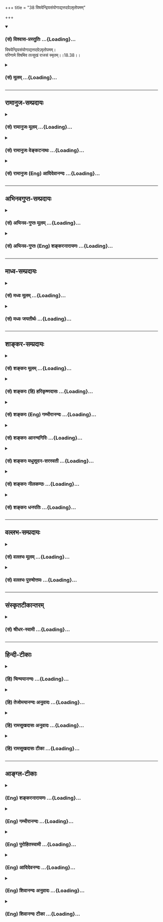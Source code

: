 +++
title = "38 विषयेन्द्रियसंयोगाद्यत्तदग्रेऽमृतोपमम्"

+++
<div class="js_include" newlevelforh1="3" title="(सं) विश्वास-प्रस्तुतिः" unfilled url="/purANam_vaiShNavam/mahAbhAratam/06-bhIShma-parva/03-bhagavad-gItA-parva/saMskRtam/vishvAsa-prastutiH/18_moxa-saMnyAsa-yogaH/38_viShayendriyasaMy.md">
<details open><summary><h3>(सं) विश्वास-प्रस्तुतिः ...{Loading}...</h3></summary>

विषयेन्द्रियसंयोगाद्यत्तदग्रेऽमृतोपमम्।  
परिणामे विषमिव तत्सुखं राजसं स्मृतम्।।18.38।।
</details>
</div>
<div class="js_include collapsed" newlevelforh1="3" title="(सं) मूलम्" unfilled url="/purANam_vaiShNavam/mahAbhAratam/06-bhIShma-parva/03-bhagavad-gItA-parva/saMskRtam/mUlam/18_moxa-saMnyAsa-yogaH/38_viShayendriyasaMy.md">
<details><summary><h3>(सं) मूलम् ...{Loading}...</h3></summary>

विषयेन्द्रियसंयोगाद्यत्तदग्रेऽमृतोपमम्।  
परिणामे विषमिव तत्सुखं राजसं स्मृतम्।।18.38।।
</details>
</div>


_________________
## रामानुज-सम्प्रदायः
<div class="js_include collapsed" newlevelforh1="3" title="(सं) रामानुजः मूलम्" unfilled url="/purANam_vaiShNavam/mahAbhAratam/06-bhIShma-parva/03-bhagavad-gItA-parva/saMskRtam/rAmAnujaH/mUlam/18_moxa-saMnyAsa-yogaH/38_viShayendriyasaMy.md">
<details><summary><h3>(सं) रामानुजः मूलम् ...{Loading}...</h3></summary>

।।18.38।।**अग्रे** अनुभववेलायां **विषयेन्द्रियसंयोगाद् यत् तद्** अमृतम्
इव भवति; **परिणामे** विपाके विषयाणां सुखतानिमित्तक्षुधादौ निवृत्ते तस्य
च सुखस्य निरयादिनिमित्तत्वाद् **विषम्** इव पीतं भवति; **तत् सुखं राजसं
स्मृतम्।**

</details>
</div>
<div class="js_include collapsed" newlevelforh1="3" title="(सं) रामानुजः वेङ्कटनाथः" unfilled url="/purANam_vaiShNavam/mahAbhAratam/06-bhIShma-parva/03-bhagavad-gItA-parva/saMskRtam/rAmAnujaH/venkaTanAthaH/18_moxa-saMnyAsa-yogaH/38_viShayendriyasaMy.md">
<details><summary><h3>(सं) रामानुजः वेङ्कटनाथः ...{Loading}...</h3></summary>

  
  
।।18.38।। विषयाणां
तत्तदिन्द्रियार्थानामन्नपानादीनामित्यर्थः। सुखतानिमित्तक्षुदादौ निवृत्ते
इति राजससुखस्य दृष्टप्रातिकूल्यनिदानोक्तिः। यदुक्तं भगवता पराशरेण --
अग्नेः शीतेन तोयस्य तृषा भक्तस्य च क्षुधा। क्रियते सुखकर्तृत्वं
तद्विलोमस्य चेतरैः \[वि.पु.1।17।64\] इति। क्षुत्तृष्णोपशमं
तद्वच्छीताद्युपशमं सुखम्। मन्यते बालबुद्धित्वाद्दुःखमेव हि तत्
पुनः।। इति। दृष्टसुखतानिमित्तनिवृत्तौ उपेक्षणीयतामात्रव्यावृत्त्यर्थं
दुःखोदर्कत्वंपरिणामे विषमिव इत्यनेन व्यज्यते। पारदारिकरसादीनि हि
भयादिभूयिष्ठक्षणिकक्षुद्रतरसुखान्यनन्तरकालभाव्यतिघोरनिरतिशयदुःखाय
भवन्तीत्यागामिकं विषत्वमाह -- निरयादिनिमित्तत्वादिति।  
  

</details>
</div>
<div class="js_include collapsed" newlevelforh1="3" title="(सं) रामानुजः (Eng) आदिदेवानन्दः" unfilled url="/purANam_vaiShNavam/mahAbhAratam/06-bhIShma-parva/03-bhagavad-gItA-parva/saMskRtam/rAmAnujaH/english/AdidevAnandaH/18_moxa-saMnyAsa-yogaH/38_viShayendriyasaMy.md">
<details><summary><h3>(सं) रामानुजः (Eng) आदिदेवानन्दः ...{Loading}...</h3></summary>

18.38 That which at the 'beginning,' i.e., at the time of experience
looks like elixir because of the contact of senses with their objects
agreable to them, but 'at the end,' i.e., when satiation or further
incapacity to enjoy due to over-indulgence in them occurs, looks life
poison - that pleasure is said to be Rajasika. In this latter state
these so-called enjoyments cause the misery of Naraka.

</details>
</div>


_________________
## अभिनवगुप्त-सम्प्रदायः
<div class="js_include collapsed" newlevelforh1="3" title="(सं) अभिनव-गुप्तः मूलम्" unfilled url="/purANam_vaiShNavam/mahAbhAratam/06-bhIShma-parva/03-bhagavad-gItA-parva/saMskRtam/abhinava-guptaH/mUlam/18_moxa-saMnyAsa-yogaH/38_viShayendriyasaMy.md">
<details><summary><h3>(सं) अभिनव-गुप्तः मूलम् ...{Loading}...</h3></summary>

।।18.36 -- 18.39।। सुखमित्यादि तामसमुदाहृतमित्यन्तम्। तदात्वे;
अभ्यासकाले। विषमिव; जन्मशताभ्यस्तविषयसङ्गस्य दुष्परिहारत्वात्। उक्तं च
श्रुतौ -- क्षुरस्य धारा विषमा दुरत्यया इत्यादि। आत्मप्रसादात्
बुद्धिप्रसादो जायते; अन्यस्यापेक्ष्यमाणस्याभावात्। विषयेन्द्रियाणां
परस्परसंयोगज़ं,+++(S; -- संप्रयोगजम् )+++ सुखम्; चक्षुष इव रूपसंबन्धात्।
निद्रातः आलस्येन प्रमादेन +++(S; ; N आलस्येन शठतया प्रमादेन )+++ पूर्वं
व्याख्यातेन यत् सुखं तत्तामसम्।

</details>
</div>
<div class="js_include collapsed" newlevelforh1="3" title="(सं) अभिनव-गुप्तः (Eng) शङ्करनारायणः" unfilled url="/purANam_vaiShNavam/mahAbhAratam/06-bhIShma-parva/03-bhagavad-gItA-parva/saMskRtam/abhinava-guptaH/english/shankaranArAyaNaH/18_moxa-saMnyAsa-yogaH/38_viShayendriyasaMy.md">
<details><summary><h3>(सं) अभिनव-गुप्तः (Eng) शङ्करनारायणः ...{Loading}...</h3></summary>

18.38 See Comment under 18.39

</details>
</div>


_________________
## माध्व-सम्प्रदायः
<div class="js_include collapsed" newlevelforh1="3" title="(सं) मध्वः मूलम्" unfilled url="/purANam_vaiShNavam/mahAbhAratam/06-bhIShma-parva/03-bhagavad-gItA-parva/saMskRtam/madhvaH/mUlam/18_moxa-saMnyAsa-yogaH/38_viShayendriyasaMy.md">
<details><summary><h3>(सं) मध्वः मूलम् ...{Loading}...</h3></summary>

।।18.38।। Sri Madhvacharya did not comment on this sloka.,

</details>
</div>
<div class="js_include collapsed" newlevelforh1="3" title="(सं) मध्वः जयतीर्थः" unfilled url="/purANam_vaiShNavam/mahAbhAratam/06-bhIShma-parva/03-bhagavad-gItA-parva/saMskRtam/madhvaH/jayatIrthaH/18_moxa-saMnyAsa-yogaH/38_viShayendriyasaMy.md">
<details><summary><h3>(सं) मध्वः जयतीर्थः ...{Loading}...</h3></summary>

।।18.38।। Sri Jayatirtha did not comment on this sloka.  
  

</details>
</div>


_________________
## शाङ्कर-सम्प्रदायः
<div class="js_include collapsed" newlevelforh1="3" title="(सं) शङ्करः मूलम्" unfilled url="/purANam_vaiShNavam/mahAbhAratam/06-bhIShma-parva/03-bhagavad-gItA-parva/saMskRtam/shankaraH/mUlam/18_moxa-saMnyAsa-yogaH/38_viShayendriyasaMy.md">
<details><summary><h3>(सं) शङ्करः मूलम् ...{Loading}...</h3></summary>

।।18.38।। --,**विषयेन्द्रियसंयोगात्** जायते **यत्** सुखम् **तत्** सुखम्
**अग्रे** प्रथमक्षणे **अमृतोपमम्** अमृतसमम्; **परिणामे विषमिव;**
बलवीर्यरूपप्रज्ञामेधाधनोत्साहहानिहेतुत्वात्
अधर्मतज्जनितनरकादिहेतुत्वाच्च परिणामे तदुपभोगपरिणामान्ते विषमिव; **तत्
सुखं राजसं स्मृतम्**।।

</details>
</div>
<div class="js_include collapsed" newlevelforh1="3" title="(सं) शङ्करः (हि) हरिकृष्णदासः" unfilled url="/purANam_vaiShNavam/mahAbhAratam/06-bhIShma-parva/03-bhagavad-gItA-parva/saMskRtam/shankaraH/hindI/harikRShNadAsaH/18_moxa-saMnyAsa-yogaH/38_viShayendriyasaMy.md">
<details><summary><h3>(सं) शङ्करः (हि) हरिकृष्णदासः ...{Loading}...</h3></summary>

।।18.38।। जो सुख विषय और इन्द्रियोंके संयोगसे उत्पन्न होता है; वह पहले --
प्रथम क्षणमें; अमृतके सदृश होता है; परंतु परिणाममें विषके समान है।
अभिप्राय यह है कि बल; वीर्य; रूप; बुद्धि; मेधा; धन और उत्साहकी हानिका
कारण होनेसे; तथा अधर्म और उससे उत्पन्न नरकादिका हेतु होनेसे; वह
परिणाममें -- अपने उपभोगका अन्त होनेके पश्चात्; विषके सदृश होता है अतः
ऐसा सुख राजस माना गया है।

</details>
</div>
<div class="js_include collapsed" newlevelforh1="3" title="(सं) शङ्करः (Eng) गम्भीरानन्दः" unfilled url="/purANam_vaiShNavam/mahAbhAratam/06-bhIShma-parva/03-bhagavad-gItA-parva/saMskRtam/shankaraH/english/gambhIrAnandaH/18_moxa-saMnyAsa-yogaH/38_viShayendriyasaMy.md">
<details><summary><h3>(सं) शङ्करः (Eng) गम्भीरानन्दः ...{Loading}...</h3></summary>

18.38 Tat, that; sukham, joy; is smrtam, referred to; as rajasam, born
of rajas; yat, which; visaya-indriya-samyogat, arising from the contact
of the organs and (their) objects; is amrtopamam, like nectar; agre, in
the beginning, in the intial moments; but iva, like; visam, poison;
pariname, at the end-at the end of full enjoyment of the objects (of the
senses), because it causes loss of strength, vigour, beauty, wisdom,
\[Prajna, the capacity to understand whatever is heard.\] retentive
faculty, wealth and diligence, and because it is the cause of vice and
its conseent hell etc.

</details>
</div>
<div class="js_include collapsed" newlevelforh1="3" title="(सं) शङ्करः आनन्दगिरिः" unfilled url="/purANam_vaiShNavam/mahAbhAratam/06-bhIShma-parva/03-bhagavad-gItA-parva/saMskRtam/shankaraH/AnandagiriH/18_moxa-saMnyAsa-yogaH/38_viShayendriyasaMy.md">
<details><summary><h3>(सं) शङ्करः आनन्दगिरिः ...{Loading}...</h3></summary>

।।18.38।। राजसं सुखं हेयत्वाय कथयति -- **विषयेति।** बलं सङ्घातसामर्थ्यं;
वीर्यं पराक्रमकृतं यशः; रूपं शरीरसौन्दर्यं; प्रज्ञा
श्रुतार्थग्रहणसामर्थ्यं; मेधा गृहीतार्थस्याविस्मरणेन धारणशक्तिः; धनं
गोहिरण्यादि; उत्साहस्तु कार्यं प्रत्युपक्रमादिः; एतेषां
नाशकत्वाद्वैषयिकं सुखं विषसममित्यर्थः। तत्रैव हेत्वन्तरमाह --
**अधर्मेति।**

</details>
</div>
<div class="js_include collapsed" newlevelforh1="3" title="(सं) शङ्करः मधुसूदन-सरस्वती" unfilled url="/purANam_vaiShNavam/mahAbhAratam/06-bhIShma-parva/03-bhagavad-gItA-parva/saMskRtam/shankaraH/madhusUdana-sarasvatI/18_moxa-saMnyAsa-yogaH/38_viShayendriyasaMy.md">
<details><summary><h3>(सं) शङ्करः मधुसूदन-सरस्वती ...{Loading}...</h3></summary>

।।18.38।। विषयेति। विषयाणामिन्द्रियाणां च संयोगाज्जातं न
त्वात्मबुद्धिप्रसादात् यत्तत् यदतिप्रसिद्धं
स्रक्चन्दनवनितासङ्गादिसुखमग्रे प्रथमारम्भे मनःसंयमादिक्लेशाभावादमृतोपमं
परिणामे त्वैहिकपारत्रिकदुःखावहत्वाद्विषमिव तत्सुखं राजसं स्मृतम्।

</details>
</div>
<div class="js_include collapsed" newlevelforh1="3" title="(सं) शङ्करः नीलकण्ठः" unfilled url="/purANam_vaiShNavam/mahAbhAratam/06-bhIShma-parva/03-bhagavad-gItA-parva/saMskRtam/shankaraH/nIlakaNThaH/18_moxa-saMnyAsa-yogaH/38_viShayendriyasaMy.md">
<details><summary><h3>(सं) शङ्करः नीलकण्ठः ...{Loading}...</h3></summary>

।।18.38।। राजसं सुखमाह -- **विषयेति।** अग्रे भोगकाले। परिणामे विषमिव
वियोगकाले। इहामुत्र च दुःखप्रदत्वात्।

</details>
</div>
<div class="js_include collapsed" newlevelforh1="3" title="(सं) शङ्करः धनपतिः" unfilled url="/purANam_vaiShNavam/mahAbhAratam/06-bhIShma-parva/03-bhagavad-gItA-parva/saMskRtam/shankaraH/dhanapatiH/18_moxa-saMnyAsa-yogaH/38_viShayendriyasaMy.md">
<details><summary><h3>(सं) शङ्करः धनपतिः ...{Loading}...</h3></summary>

।।18.38।। सात्त्विकं सुखसमुदाहृत्य राजसं तद्य्वुत्पादयति। यत्सुखं
विषयेन्द्रियसंयोगाज्जायतेऽग्रे प्रथमे क्षणेऽमृतोपममभृतसदृशं परिणामे
तदुपभोगान्ते विषमिव
बलवीर्यरसप्रज्ञादिहानिहेतुत्वादधर्मतज्जनितनरकादिहेतुत्वाच्च विषतुल्यं
तत्सुखं हेयं राजसं स्मृतम्।

</details>
</div>


_________________
## वल्लभ-सम्प्रदायः
<div class="js_include collapsed" newlevelforh1="3" title="(सं) वल्लभः मूलम्" unfilled url="/purANam_vaiShNavam/mahAbhAratam/06-bhIShma-parva/03-bhagavad-gItA-parva/saMskRtam/vallabhaH/mUlam/18_moxa-saMnyAsa-yogaH/38_viShayendriyasaMy.md">
<details><summary><h3>(सं) वल्लभः मूलम् ...{Loading}...</h3></summary>

।।18.38।। विषयेति। स्पष्टमेवोपलभ्यते विषयस्य रूपादेः इन्द्रियैः
संयोगाद्यत्तत्सुखममृतोपममग्रे प्रथमं परिणामे विपाके विषमिव दुःखरूपम्।

</details>
</div>
<div class="js_include collapsed" newlevelforh1="3" title="(सं) वल्लभः पुरुषोत्तमः" unfilled url="/purANam_vaiShNavam/mahAbhAratam/06-bhIShma-parva/03-bhagavad-gItA-parva/saMskRtam/vallabhaH/puruShottamaH/18_moxa-saMnyAsa-yogaH/38_viShayendriyasaMy.md">
<details><summary><h3>(सं) वल्लभः पुरुषोत्तमः ...{Loading}...</h3></summary>

  
  
।।18.38।। राजसमाह -- विषयेन्द्रियेति। विषयाणामिन्द्रियाणां च संयोगात् तत्
प्रसिद्धं स्रग्गन्धवस्त्राभरणस्त्रीसङ्गादिरूपं भगवत्सम्बन्धरहितसुखं
अग्रे प्रथमं आपाततः अमृतोपमं अतिमिष्टतमं; परिणामे फलदशायां विषमिव
भगवद्विस्मृतिकारकत्वेन जीवहरणैकस्वभावं तत्सुखं राजसं स्मृतं;
प्रसिद्धमित्यर्थः।  
  

</details>
</div>


_________________
## संस्कृतटीकान्तरम्
<div class="js_include collapsed" newlevelforh1="3" title="(सं) श्रीधर-स्वामी" unfilled url="/purANam_vaiShNavam/mahAbhAratam/06-bhIShma-parva/03-bhagavad-gItA-parva/saMskRtam/shrIdhara-svAmI/18_moxa-saMnyAsa-yogaH/38_viShayendriyasaMy.md">
<details><summary><h3>(सं) श्रीधर-स्वामी ...{Loading}...</h3></summary>

।।18.38।। राजसं सुखमाह **-- विषयेन्द्रियेति।** विषयाणामिन्द्रियाणां च
संयोगाद्यत्तत्प्रसिद्धं स्त्रीसङ्गादि सुखममृतमुपमा यस्य तादृशं भवत्यग्रे
प्रथमम्। परिणामे तु विषतुल्यमिहामुत्र च दुःखहेतुत्वात्तत्सुखं राजसं
स्मृतम्।

</details>
</div>


_________________
## हिन्दी-टीकाः
<div class="js_include collapsed" newlevelforh1="3" title="(हि) चिन्मयानन्दः" unfilled url="/purANam_vaiShNavam/mahAbhAratam/06-bhIShma-parva/03-bhagavad-gItA-parva/hindI/chinmayAnandaH/18_moxa-saMnyAsa-yogaH/38_viShayendriyasaMy.md">
<details><summary><h3>(हि) चिन्मयानन्दः ...{Loading}...</h3></summary>

।।18.38।। इस श्लोक में दी गई परिभाषा से स्पष्ट हो जाता है कि राजस सुख
सात्त्विक सुख के ठीक विपरीत लक्षण वाला है। इन्द्रियों के विषयो के साथ
प्रत्यक्ष संयोग होने पर ही राजस सुख की प्राप्ति हो सकती है। दुर्भाग्य से
इन दोनों का यह संयोग नित्य वहीं बना रह सकता; क्योंकि विषय अनित्य और
परिवर्तनशील होते हैं। इसी प्रकार; विषयों से सम्पर्क करने वाली
इन्द्रियाँ; मन और बुद्धि अनित्य ही हैं। अत भोग्य विषय और भोक्ता
इन्द्रियादि दोनों के ही अनित्य होने पर उनके मध्य नित्य संयोग रहना असंभव
है। उस स्थिति में; राजस सुख नित्य कैसे हो सकता है कोई भी मनुष्य इस
क्षणिक वैषयिक सुख का भी पूर्णत और यथेष्ट भोग नहीं कर सकता; क्योंकि
भोगकाल में भी उसे भय और चिन्ता लगी रहती है कि कहीं यह सुख शीघ्र ही
समाप्त न हो जाय। केवल राजसी स्वभाव के लोग ही इस प्रकार के सुखों में रम
सकते हैं; जो कि वास्तव में दुख के कारण ही होते हैं। विवेकी पुरुष इसमें
नहीं रमते।

</details>
</div>
<div class="js_include collapsed" newlevelforh1="3" title="(हि) तेजोमयानन्दः अनुवादः" unfilled url="/purANam_vaiShNavam/mahAbhAratam/06-bhIShma-parva/03-bhagavad-gItA-parva/hindI/tejomayAnandaH/anuvAdaH/18_moxa-saMnyAsa-yogaH/38_viShayendriyasaMy.md">
<details><summary><h3>(हि) तेजोमयानन्दः अनुवादः ...{Loading}...</h3></summary>

।।18.38।। जो सुख विषयों और इन्द्रियों के संयोग से उत्पन्न होता है, वह
प्रथम तो अमृत के समान, परन्तु परिणाम में विष तुल्य होता है, वह सुख राजस
कहा गया है।।

</details>
</div>
<div class="js_include collapsed" newlevelforh1="3" title="(हि) रामसुखदासः अनुवादः" unfilled url="/purANam_vaiShNavam/mahAbhAratam/06-bhIShma-parva/03-bhagavad-gItA-parva/hindI/rAmasukhadAsaH/anuvAdaH/18_moxa-saMnyAsa-yogaH/38_viShayendriyasaMy.md">
<details><summary><h3>(हि) रामसुखदासः अनुवादः ...{Loading}...</h3></summary>

।।18.38।। जो सुख इन्द्रियों और विषयोंके संयोगसे आरम्भमें अमृतकी तरह और
परिणाममें विषकी तरह होता है, वह सुख राजस कहा गया है।

</details>
</div>
<div class="js_include collapsed" newlevelforh1="3" title="(हि) रामसुखदासः टीका" unfilled url="/purANam_vaiShNavam/mahAbhAratam/06-bhIShma-parva/03-bhagavad-gItA-parva/hindI/rAmasukhadAsaH/TIkA/18_moxa-saMnyAsa-yogaH/38_viShayendriyasaMy.md">
<details><summary><h3>(हि) रामसुखदासः टीका ...{Loading}...</h3></summary>

।।18.38।।***व्याख्या --***  **विषयेन्द्रियसंयोगात् --** विषयों और
इन्द्रियोंके संयोगसे होनेवाला जो सुख है; उसमें अभ्यास नहीं करना पड़ता।
कारण कि यह प्राणी किसी भी योनिमें जाता है; वहाँ उसको विषयों और
इन्द्रियोंके संयोगसे होनेवाला सुख मिलता ही है। शब्द; स्पर्श आदि पाँचों
विषयोंका सुख पशुपक्षी; कीटपतङ्ग आदि सभी प्राणियोंको मिलता है। अतः उस
सुखमें प्राणिमात्रका स्वाभाविक अभ्यास रहता है। मनुष्यजीवनमें भी बचपनसे
देखा जाय तो अनुकूलतामें राजी होना और प्रतिकूलतामें नाराज होना स्वाभाविक
ही होता आया है। इसलिये इस राजस सुखमें अभ्यासकी जरूरत नहीं
है।**यत्तदग्रेऽमृतोपमम् --** राजस सुखको आरम्भमें अमृतकी तरह कहनेका भाव
यह है कि सांसारिक विषयोंकी प्राप्तिकी सम्भावनाके समय मनमें जितना सुख
होता है; उतना सुख; मस्ती और राजीपन विषयोंके मिलनेपर नहीं रहता। मिलनेपर
भी आरम्भमें (संयोग होते ही) जैसा सुख होता है; थोड़े समयेके बाद वैसा सुख
नहीं रहता और उस विषयको भोगतेभोगते जब भोगनेकी शक्ति क्षीण हो जाती है; उस
समय सुख नहीं होता; प्रत्युत विषयभोगसे अरुचि हो जाती है। भोग भोगनेकी
शक्ति क्षीण होनेके बाद भी अगर विषयोंको भोगा जाय तो दुःख; जलन पैदा हो
जाती है; चित्तमें सुख नहीं रहता; इसलिये यह राजस सुख आरम्भमें अमृतकी तरह
दीखता है।  
  
अमृतकी तरह कहनेका दूसरा भाव यह है कि जब मन विषयोंमें खींचता है; तब मनको
वे विषय बड़े प्यारे लगते हैं। विषयों और भोगोंकी बातें सुननेमें जितना रस
आता है; उतना भोगोंमें नहीं आता। इसलिये गीतामें आया है -- **यामिमां
पुष्पितां वाचं प्रवदन्त्यविपश्चितः** (2। 42) राजस पुरुष स्वर्गके भोगोंका
सुख सुनते हैं तो उनको वह सुख बड़ा प्रिय लगता है और वे उसके लिये ललचा
उठते हैं। तात्पर्य है कि वे स्वर्गके सुख दूरसे सुनकर ही बड़े प्रिय लगते
हैं परन्तु स्वर्गमें जाकर सुख भोगनेसे उनको उतना सुख नहीं मिलता और वह
उतना प्रिय भी नहीं लगता **परिणामे विषमिव --** आरम्भमें विषय बड़े सुन्दर
लगते हैं; उनमें बड़ा सुख मालूम देता है परन्तु उनको भोगतेभोगते जब
परिणाममें वह सुख नीरसतामें परिणत हो जाता है; उस सुखमें बिलकुल अरुचि हो
जाती है; तब वही सुख जहरकी तरह मालूम देता है।  
  
संसारमें जितने प्राणी कैदमें पड़े हैं; जितने चौरासी लाख योनियों और
नरकोंमें पड़े हैं; उसका कारण देखा जाय तो उन्होंने विषयोंका भोग किया है;
उनसे सुख लिया है; इसीसे वे कैद; नरक आदिमें दुःख पा रहे हैं क्योंकि राजस
सुखका परिणाम दुःख होता ही है -- **रजसस्तु फलं दुःखम्** (गीता 14। 16)। आज
भी जो लोग घबरा रहे हैं; दुःखी हो रहे हैं; वे सब पदार्थोंके रागके कारण ही
दुःख पा रहे हैं। जो धनी होकर फिर निर्धन हो गया है; वह जितना दुःखी और
संतप्त है; उतना दुःख और सन्ताप स्वाभाविक निर्धनको नहीं है क्योंकि उसके
भीतर सुखके संस्कार अधिक नहीं पड़े हैं। परन्तु धनीने राजस सुख अधिक भोगा
है; उसके भीतर सुखके संस्कार अधिक पड़े हैं; इसलिये उसको धनके अभावका दुःख
ज्यादा है। जैसे; जो मनुष्य तरहतरहकी सामग्री भोजन करनेवाला है; उसके
भोजनमें कभी थोड़ीसी भी कमी रह जाय तो उसको वह कमी बड़ी खटकती है कि आज
भोजनमें चटनी नहीं है; खटाई नहीं है; मिठाई नहीं है; अमुकअमुक चीज नहीं है
-- इस प्रकार नहींनहींका ही ताँता लगा रहता है। परन्तु साधारण आदमी बाजरेकी
रूखीसूखी रोटी खाकर भी मौजसे रहता है; उसको भोजनमें किसी चीजकी कमी खटकती
ही नहीं। तात्पर्य यह हुआ कि पदार्थोंके संयोगसे जितना ज्यादा सुख लिया है;
उतना ही उसके अभावका अनुभव होता है। अभावके अनुभवमें दुःख ही होता है। जिस
पदार्थकी कामना होती है; उसकी प्राप्तिके लिये मनुष्य उद्योग करते हैं।
उद्योग करनेपर भी वस्तु मिलेगी या नहीं मिलेगी; इसमें संदेह रहता है। वस्तु
न मिले तो उसके अभावका दुःख होता है; और वस्तु मिल जाय तो उस वस्तुको और भी
अधिक प्राप्त करनेकी इच्छा हो जाती है। इस प्रकार इच्छापूर्ति नयी इच्छाका
कारण बन जाती है और इच्छापूर्ति तथा फिर इच्छाकी उत्पत्ति -- यह चक्कर चलता
ही रहता है; इसका कभी अन्त नहीं आता। तात्पर्य यह है कि इच्छा कभी मिटती
नहीं और इच्छाके रहते हुए अभाव खटकता रहता है। यह अभाव ही विषकी तरह है
अर्थात् दुःखदायी है। जब राजस सुख परिणाममें विषकी तरह है; तो फिर राजस सुख
लेनेवाले जितने लोग हैं; उन सबको सुखभोगके अन्तमें मर जाना चाहिये परन्तु
राजस सुख विषकी तरह मारता नहीं; प्रत्युत विषकी तरह अरुचिकारक हो जाता है।
उसमें पहले जैसी रुचि होती है; वैसी रुचि अन्तमें नहीं रहती अर्थात् वह सुख
विषकी तरह हो जाता है; साक्षात् विष नहीं होता।  
  
राजस सुख विषकी तरह क्यों होता है कारण कि विष तो एक जन्ममें ही मारता है;
पर राजस सुख कई जन्मोंतक मारता है। राजस सुख लेनेवाला रागी पुरुष शुभ कर्म
करके यदि स्वर्गमें भी चला जाता है; तो वहाँ भी उसको सुख; शान्ति नहीं
मिलती। स्वर्गमें भी अपनेसे ऊँची श्रेणीवालोंको देखकर ईर्ष्या होती है कि
ये हमारेसे ऊँचे क्यों हो गये समान पदवालोंको देखकर दुःख होता है कि ये
हमारे समान पदपर आकर क्यों बैठ गये और नीची श्रेणीवालोंको देखकर अभिमान आता
है कि हम इनसे ऊँचे हैं इस प्रकार उसके मनमें ईर्ष्या; दुःख और अभिमान होते
ही रहते हैं; फिर उसके मनमें सुख कहाँ और शान्ति कहाँ इतना ही नहीं;
पुण्योंके क्षीण हो जानेपर उसको पुनः मृत्युलोकमें आना पड़ता है --
**क्षीणे पुण्ये मर्त्यलोकं विशन्ति** (गीता 9। 21)। यहाँ आकर फिर शुभ कर्म
करता है और फिर स्वर्गमें जाता है। इस प्रकार जन्ममरणके चक्करमें चढ़ा ही
रहता है -- **गतागतं कामकामा लभन्ते** (9। 21)। यदि वह रागके कारण
पापकर्मोंमें लग जाता है तो परिणाममें चौरासी लाख योनियों और नरकोंमें
पड़ता हुआ न जाने कितने जन्मोंतक जन्मतामरता रहता है; जिसका कोई अन्त नहीं
आता। इसलिये इस सुखको विषकी तरह कहा गया है।**तत्सुखं राजसं स्मृतम् --**
सात्त्विक सुखके लिये तो (सैंतीसवें श्लोकमें) **प्रोक्तम्** पद कहा है; पर
राजस सुखके लिये यहाँ **स्मृतम्** पद कहनेका तात्पर्य है कि पहले भी
मनुष्यने राजस सुखका फल दुःख पाया है परन्तु रागके कारण वह संयोगकी तरफ
पुनः ललचा उठता है। कारण कि संयोगका प्रभाव उसपर पड़ा हुआ है और परिणामके
प्रभावको वह स्वीकार नहीं करता। अगर वह परिणामके प्रभावको स्वीकार कर ले;
तो फिर वह राजस सुखमें फँसेगा नहीं। स्मृति; शास्त्र; पुराण आदिमें ऐसे
बहुतसे इतिहास आते हैं; जिनमें मनुष्योंके द्वारा राजस सुखके कारण बहुत
दुःख पानेकी बात आयी है। इसी बातको स्मरण करानेके लिये यहाँ **स्मृतम्** पद
आया है।  
  
जिसकी वृत्ति जितनी सात्त्विक होती है; वह उतना ही हरेक विषयके परिणामकी
तरफ देखता है। अभीके तात्कालिक सुखकी तरफ वह ध्यान नहीं देता। परंतु राजसी
वृत्तिवाला परिणामकी तरफ देखता ही नहीं; उसकी वृत्ति तात्कालिक सुखकी तरफ
ही जाती है। इसलिये वह संसारमें फँसा रहता है। राजस पुरुषको संसारका
सम्बन्ध वर्तमानमें तो अच्छा मालूम देता है परन्तु परिणाममें यह हानिकारक
है -- **ये हि संस्पर्शजा भोगा दुःखयोनय एव ते** (गीता 5। 22)। इसलिये
साधकको संसारसे विरक्त हो जाना चाहिये राजस सुखमें नहीं फँसना
चाहिये। ,***सम्बन्ध --***  अब तामस सुखका वर्णन करते हैं।

</details>
</div>


_________________
## आङ्ग्ल-टीकाः
<div class="js_include collapsed" newlevelforh1="3" title="(Eng) शङ्करनारायणः" unfilled url="/purANam_vaiShNavam/mahAbhAratam/06-bhIShma-parva/03-bhagavad-gItA-parva/english/shankaranArAyaNaH/18_moxa-saMnyAsa-yogaH/38_viShayendriyasaMy.md">
<details><summary><h3>(Eng) शङ्करनारायणः ...{Loading}...</h3></summary>

18.38. \[The happiness\] which is like nectar at its time due to the
contact between the senses and sense-objects; but which is like poison
at the time of its result-that is considered to be of the Rajas
(Strand).

</details>
</div>
<div class="js_include collapsed" newlevelforh1="3" title="(Eng) गम्भीरानन्दः" unfilled url="/purANam_vaiShNavam/mahAbhAratam/06-bhIShma-parva/03-bhagavad-gItA-parva/english/gambhIrAnandaH/18_moxa-saMnyAsa-yogaH/38_viShayendriyasaMy.md">
<details><summary><h3>(Eng) गम्भीरानन्दः ...{Loading}...</h3></summary>

18.38 That joy is referred to as born of rajas which, arising from the
contact of the organs and (their) objects, is like nectar in the
beginning, but like poison at the end.

</details>
</div>
<div class="js_include collapsed" newlevelforh1="3" title="(Eng) पुरोहितस्वामी" unfilled url="/purANam_vaiShNavam/mahAbhAratam/06-bhIShma-parva/03-bhagavad-gItA-parva/english/purohitasvAmI/18_moxa-saMnyAsa-yogaH/38_viShayendriyasaMy.md">
<details><summary><h3>(Eng) पुरोहितस्वामी ...{Loading}...</h3></summary>

18.38 That which as first is like nectar, because the senses revel in
their objects, but in the end acts like poison - that pleasure arises
from Passion.

</details>
</div>
<div class="js_include collapsed" newlevelforh1="3" title="(Eng) आदिदेवनन्दः" unfilled url="/purANam_vaiShNavam/mahAbhAratam/06-bhIShma-parva/03-bhagavad-gItA-parva/english/AdidevanandaH/18_moxa-saMnyAsa-yogaH/38_viShayendriyasaMy.md">
<details><summary><h3>(Eng) आदिदेवनन्दः ...{Loading}...</h3></summary>

18.38 That pleasure which arises from the contact of senses with their
objects, which is like elixir at first but like poison in the end, is
said to be Rajasika.

</details>
</div>
<div class="js_include collapsed" newlevelforh1="3" title="(Eng) शिवानन्दः अनुवादः" unfilled url="/purANam_vaiShNavam/mahAbhAratam/06-bhIShma-parva/03-bhagavad-gItA-parva/english/shivAnandaH/anuvAdaH/18_moxa-saMnyAsa-yogaH/38_viShayendriyasaMy.md">
<details><summary><h3>(Eng) शिवानन्दः अनुवादः ...{Loading}...</h3></summary>

18.38 That happiness which arises from the contact of the sense-organs
with the objects, which is at first like nectar, and in the end like
poison that is declared to be Rajasic.

</details>
</div>
<div class="js_include collapsed" newlevelforh1="3" title="(Eng) शिवानन्दः टीका" unfilled url="/purANam_vaiShNavam/mahAbhAratam/06-bhIShma-parva/03-bhagavad-gItA-parva/english/shivAnandaH/TIkA/18_moxa-saMnyAsa-yogaH/38_viShayendriyasaMy.md">
<details><summary><h3>(Eng) शिवानन्दः टीका ...{Loading}...</h3></summary>

18.38 विषयेन्द्रियसंयोगात् from the contact of the senseorgans with the
objects; यत् which; तत् that; अग्रे at first; अमृतोपमम् like nectar;
परिणामे in the end; विषम् poison; इव like; तत् that; सुखम् pleasure;
राजसम् Rajasic; स्मृतम् is declared.Commentary Sensual pleasure is mixed
with pain; fear and sin. A small grain of sensual pleasure is mixed with
a mountain of pain. He who indulges in sensual pleasures will have to
experience pain also; side by side. He is afraid of losing the objects
that give him pleasure. He is attached to them. Attachment is death. It
brings him again and again to this world of death. Fear and attachment
coexist with sensual pleasure. He has to exert a lot to get money. He
can obtain the objects through money. During exertion he commits many
sinful acts and he will have to suffer in hell. The next birth will be
of a very low nature. He tells lies and cheats people to obtain money.
The senses also lose their vigour through indulgence in sensual
pleasure. He loses his strength; vigour; wealth and energy. His
intellect becomes dull; weak; impure; turbid and perverted. He loses his
money and proper understanding. (Cf.V.22)

</details>
</div>
